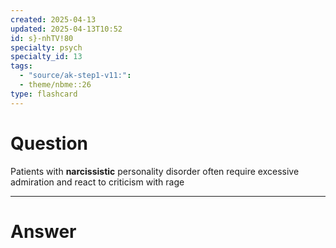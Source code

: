 ```yaml
---
created: 2025-04-13
updated: 2025-04-13T10:52
id: s}-nhTV!80
specialty: psych
specialty_id: 13
tags:
  - "source/ak-step1-v11:": 
  - theme/nbme::26
type: flashcard
---
```


# Question
Patients with **narcissistic** personality disorder often require excessive admiration and react to criticism with rage

---

# Answer
